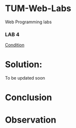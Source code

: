 # TUM-Web-Labs
Web Programming labs
### LAB 4
[Condition](https://github.com/PlugaruT/WebTechnologiesLabs/tree/master/lab-4)

# Solution:
To be updated soon

# Conclusion

# Observation
